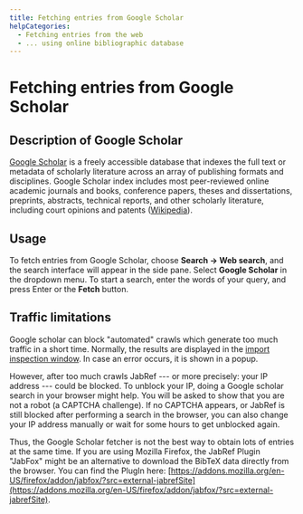 ```yaml
---
title: Fetching entries from Google Scholar
helpCategories:
  - Fetching entries from the web
  - ... using online bibliographic database
---
```


# Fetching entries from Google Scholar

## Description of  Google Scholar

[Google Scholar](https://scholar.google.com/) is a freely accessible database that indexes the full text or metadata of scholarly literature across an array of publishing formats and disciplines. Google Scholar index includes most peer-reviewed online academic journals and books, conference papers, theses and dissertations, preprints, abstracts, technical reports, and other scholarly literature, including court opinions and patents \([Wikipedia](https://en.wikipedia.org/wiki/Google_Scholar)\).

## Usage

To fetch entries from Google Scholar, choose **Search → Web search**, and the search interface will appear in the side pane. Select **Google Scholar** in the dropdown menu. To start a search, enter the words of your query, and press Enter or the **Fetch** button.

## Traffic limitations

Google scholar can block "automated" crawls which generate too much traffic in a short time. Normally, the results are displayed in the [import inspection window](../import-export/). In case an error occurs, it is shown in a popup.

However, after too much crawls JabRef --- or more precisely: your IP address --- could be blocked. To unblock your IP, doing a Google scholar search in your browser might help. You will be asked to show that you are not a robot \(a CAPTCHA challenge\). If no CAPTCHA appears, or JabRef is still blocked after performing a search in the browser, you can also change your IP address manually or wait for some hours to get unblocked again.

Thus, the Google Scholar fetcher is not the best way to obtain lots of entries at the same time. If you are using Mozilla Firefox, the JabRef Plugin "JabFox" might be an alternative to download the BibTeX data directly from the browser. You can find the PlugIn here: [https://addons.mozilla.org/en-US/firefox/addon/jabfox/?src=external-jabrefSite](https://addons.mozilla.org/en-US/firefox/addon/jabfox/?src=external-jabrefSite).

